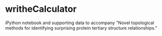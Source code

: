 # writheCalculator
iPython notebook and supporting data to accompany "Novel topological methods for identifying surprising protein tertiary structure relationships."
